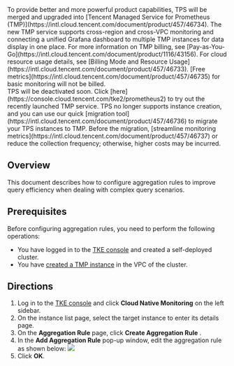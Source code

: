 <dx-alert infotype="alarm" title="Note">
To provide better and more powerful product capabilities, TPS will be merged and upgraded into [Tencent Managed Service for Prometheus (TMP)](https://intl.cloud.tencent.com/document/product/457/46734). The new TMP service supports cross-region and cross-VPC monitoring and connecting a unified Grafana dashboard to multiple TMP instances for data display in one place. For more information on TMP billing, see [Pay-as-You-Go](https://intl.cloud.tencent.com/document/product/1116/43156). For cloud resource usage details, see [Billing Mode and Resource Usage](https://intl.cloud.tencent.com/document/product/457/46733). [Free metrics](https://intl.cloud.tencent.com/document/product/457/46735) for basic monitoring will not be billed.<br>
TPS will be deactivated soon. Click [here](https://console.cloud.tencent.com/tke2/prometheus2) to try out the recently launched TMP service. TPS no longer supports instance creation, and you can use our quick [migration tool](https://intl.cloud.tencent.com/document/product/457/46736) to migrate your TPS instances to TMP. Before the migration, [streamline monitoring metrics](https://intl.cloud.tencent.com/document/product/457/46737) or reduce the collection frequency; otherwise, higher costs may be incurred.
</dx-alert>

## Overview

This document describes how to configure aggregation rules to improve query efficiency when dealing with complex query scenarios.

## Prerequisites

Before configuring aggregation rules, you need to perform the following operations:
- You have logged in to the [TKE console](https://console.cloud.tencent.com/tke2) and created a self-deployed cluster.
- You have [created a TMP instance](https://intl.cloud.tencent.com/document/product/457/46739) in the VPC of the cluster.

## Directions

1. Log in to the [TKE console](https://console.cloud.tencent.com/tke2) and click **Cloud Native Monitoring** on the left sidebar.
2. On the instance list page, select the target instance to enter its details page.
3. On the **Aggregation Rule** page, click **Create Aggregation Rule** .
4. In the **Add Aggregation Rule** pop-up window, edit the aggregation rule as shown below:
![](https://qcloudimg.tencent-cloud.cn/raw/07bf41b601845cb1ea9705a6ae16c881.png)
6. Click **OK**.
